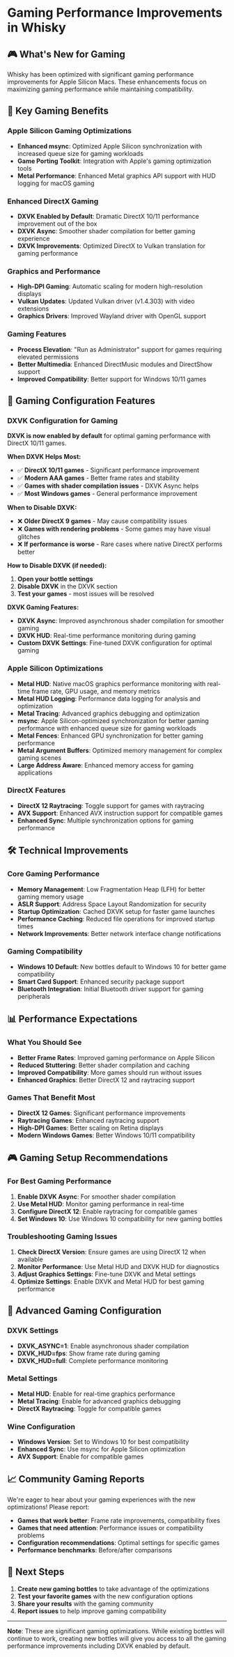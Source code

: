# Gaming Performance Improvements in Whisky

## 🎮 What's New for Gaming

Whisky has been optimized with significant gaming performance improvements for Apple Silicon Macs. These enhancements focus on maximizing gaming performance while maintaining compatibility.

## 🚀 Key Gaming Benefits

### **Apple Silicon Gaming Optimizations**
- **Enhanced msync**: Optimized Apple Silicon synchronization with increased queue size for gaming workloads
- **Game Porting Toolkit**: Integration with Apple's gaming optimization tools
- **Metal Performance**: Enhanced Metal graphics API support with HUD logging for macOS gaming

### **Enhanced DirectX Gaming**
- **DXVK Enabled by Default**: Dramatic DirectX 10/11 performance improvement out of the box
- **DXVK Async**: Smoother shader compilation for better gaming experience
- **DXVK Improvements**: Optimized DirectX to Vulkan translation for gaming performance

### **Graphics and Performance**
- **High-DPI Gaming**: Automatic scaling for modern high-resolution displays
- **Vulkan Updates**: Updated Vulkan driver (v1.4.303) with video extensions
- **Graphics Drivers**: Improved Wayland driver with OpenGL support

### **Gaming Features**
- **Process Elevation**: "Run as Administrator" support for games requiring elevated permissions
- **Better Multimedia**: Enhanced DirectMusic modules and DirectShow support
- **Improved Compatibility**: Better support for Windows 10/11 games

## 🎯 Gaming Configuration Features

### **DXVK Configuration for Gaming**
**DXVK is now enabled by default** for optimal gaming performance with DirectX 10/11 games.

**When DXVK Helps Most:**
- ✅ **DirectX 10/11 games** - Significant performance improvement
- ✅ **Modern AAA games** - Better frame rates and stability
- ✅ **Games with shader compilation issues** - DXVK Async helps
- ✅ **Most Windows games** - General performance improvement

**When to Disable DXVK:**
- ❌ **Older DirectX 9 games** - May cause compatibility issues
- ❌ **Games with rendering problems** - Some games may have visual glitches
- ❌ **If performance is worse** - Rare cases where native DirectX performs better

**How to Disable DXVK (if needed):**
1. **Open your bottle settings**
2. **Disable DXVK** in the DXVK section
3. **Test your games** - most issues will be resolved

**DXVK Gaming Features:**
- **DXVK Async**: Improved asynchronous shader compilation for smoother gaming
- **DXVK HUD**: Real-time performance monitoring during gaming
- **Custom DXVK Settings**: Fine-tuned DXVK configuration for optimal gaming

### **Apple Silicon Optimizations**
- **Metal HUD**: Native macOS graphics performance monitoring with real-time frame rate, GPU usage, and memory metrics
- **Metal HUD Logging**: Performance data logging for analysis and optimization
- **Metal Tracing**: Advanced graphics debugging and optimization
- **msync**: Apple Silicon-optimized synchronization for better gaming performance with enhanced queue size for gaming workloads
- **Metal Fences**: Enhanced GPU synchronization for better gaming performance
- **Metal Argument Buffers**: Optimized memory management for complex gaming scenes
- **Large Address Aware**: Enhanced memory access for gaming applications

### **DirectX Features**
- **DirectX 12 Raytracing**: Toggle support for games with raytracing
- **AVX Support**: Enhanced AVX instruction support for compatible games
- **Enhanced Sync**: Multiple synchronization options for gaming performance

## 🛠️ Technical Improvements

### **Core Gaming Performance**
- **Memory Management**: Low Fragmentation Heap (LFH) for better gaming memory usage
- **ASLR Support**: Address Space Layout Randomization for security
- **Startup Optimization**: Cached DXVK setup for faster game launches
- **Performance Caching**: Reduced file operations for improved startup times
- **Network Improvements**: Better network interface change notifications

### **Gaming Compatibility**
- **Windows 10 Default**: New bottles default to Windows 10 for better game compatibility
- **Smart Card Support**: Enhanced security package support
- **Bluetooth Integration**: Initial Bluetooth driver support for gaming peripherals

## 📊 Performance Expectations

### **What You Should See**
- **Better Frame Rates**: Improved gaming performance on Apple Silicon
- **Reduced Stuttering**: Better shader compilation and caching
- **Improved Compatibility**: More games should run without issues
- **Enhanced Graphics**: Better DirectX 12 and raytracing support

### **Games That Benefit Most**
- **DirectX 12 Games**: Significant performance improvements
- **Raytracing Games**: Enhanced raytracing support
- **High-DPI Games**: Better scaling on Retina displays
- **Modern Windows Games**: Better Windows 10/11 compatibility

## 🎮 Gaming Setup Recommendations

### **For Best Gaming Performance**
1. **Enable DXVK Async**: For smoother shader compilation
2. **Use Metal HUD**: Monitor gaming performance in real-time
3. **Configure DirectX 12**: Enable raytracing for compatible games
4. **Set Windows 10**: Use Windows 10 compatibility for new gaming bottles

### **Troubleshooting Gaming Issues**
1. **Check DirectX Version**: Ensure games are using DirectX 12 when available
2. **Monitor Performance**: Use Metal HUD and DXVK HUD for diagnostics
3. **Adjust Graphics Settings**: Fine-tune DXVK and Metal settings
4. **Optimize Settings**: Enable DXVK and Metal HUD for best gaming performance

## 🔧 Advanced Gaming Configuration

### **DXVK Settings**
- **DXVK_ASYNC=1**: Enable asynchronous shader compilation
- **DXVK_HUD=fps**: Show frame rate during gaming
- **DXVK_HUD=full**: Complete performance monitoring

### **Metal Settings**
- **Metal HUD**: Enable for real-time graphics performance
- **Metal Tracing**: Enable for advanced graphics debugging
- **DirectX Raytracing**: Toggle for compatible games

### **Wine Configuration**
- **Windows Version**: Set to Windows 10 for best compatibility
- **Enhanced Sync**: Use msync for Apple Silicon optimization
- **AVX Support**: Enable for compatible games

## 📈 Community Gaming Reports

We're eager to hear about your gaming experiences with the new optimizations! Please report:
- **Games that work better**: Frame rate improvements, compatibility fixes
- **Games that need attention**: Performance issues or compatibility problems
- **Configuration recommendations**: Optimal settings for specific games
- **Performance benchmarks**: Before/after comparisons

## 🎯 Next Steps

1. **Create new gaming bottles** to take advantage of the optimizations
2. **Test your favorite games** with the new configuration options
3. **Share your results** with the gaming community
4. **Report issues** to help improve gaming compatibility

---

**Note**: These are significant gaming optimizations. While existing bottles will continue to work, creating new bottles will give you access to all the gaming performance improvements including DXVK enabled by default.
